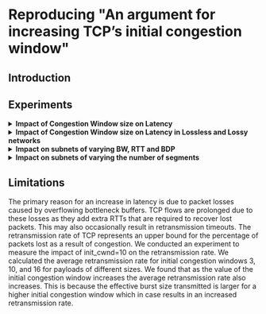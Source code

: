 # Reproducing "An argument for increasing TCP’s initial congestion window"

## Introduction

## Experiments
<details>
<summary><b>Impact of Congestion Window size on Latency</b></summary>
Add here
</details>

<details>
<summary><b>Impact of Congestion Window size on Latency in Lossless and Lossy networks</b></summary>
Add here
</details>

<details>
<summary><b>Impact on subnets of varying BW, RTT and BDP</b></summary>
Add here
</details>

<details>
<summary><b>Impact on subnets of varying the number of segments</b></summary>
Add here
</details>

## Limitations
The primary reason for an increase in latency is due to packet losses caused by overflowing bottleneck buffers. TCP flows are prolonged due to these losses as they add extra RTTs that are required to recover lost packets. This may also occasionally result in retransmission timeouts. The retransmission rate of TCP represents an upper bound for the percentage of packets lost as a result of congestion. We conducted an experiment to measure the impact of init_cwnd=10 on the retransmission rate. We calculated the average retransmission rate for initial congestion windows 3, 10, and 16 for payloads of different sizes. We found that as the value of the initial congestion window increases the average retransmission rate also increases. This is because the effective burst size transmitted is larger for a higher initial congestion window which in case results in an increased retransmission rate.
